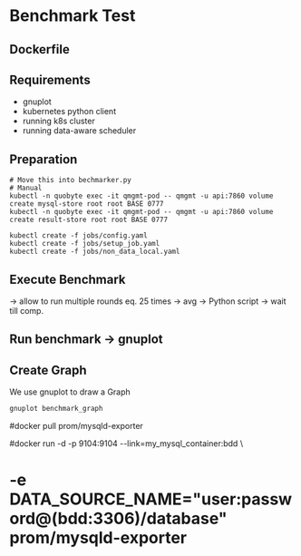 # Benchmark Test

## Dockerfile

## Requirements

- gnuplot
- kubernetes python client
- running k8s cluster
- running data-aware scheduler

## Preparation

```
# Move this into bechmarker.py
# Manual
kubectl -n quobyte exec -it qmgmt-pod -- qmgmt -u api:7860 volume create mysql-store root root BASE 0777
kubectl -n quobyte exec -it qmgmt-pod -- qmgmt -u api:7860 volume create result-store root root BASE 0777

kubectl create -f jobs/config.yaml
kubectl create -f jobs/setup_job.yaml
kubectl create -f jobs/non_data_local.yaml
```
## Execute Benchmark

-> allow to run multiple rounds eq. 25 times -> avg
-> Python script ->  wait till comp.

## Run benchmark -> gnuplot


## Create Graph

We use gnuplot to draw a Graph

```bash
gnuplot benchmark_graph
```

#docker pull prom/mysqld-exporter

#docker run -d -p 9104:9104 --link=my_mysql_container:bdd  \
#        -e DATA_SOURCE_NAME="user:password@(bdd:3306)/database" prom/mysqld-exporter
